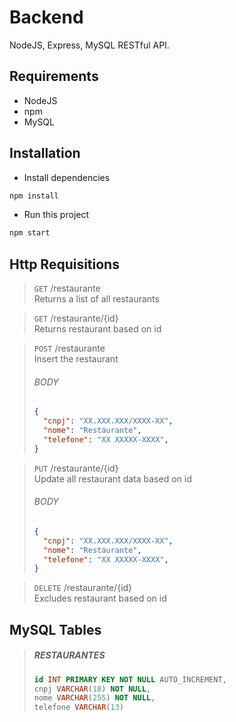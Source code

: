 # Backend
NodeJS, Express, MySQL RESTful API.

## Requirements
- NodeJS
- npm
- MySQL

## Installation
- Install dependencies
```bash
npm install
```
- Run this project
```bash
npm start
```

## Http Requisitions
> `GET` /restaurante  
> Returns a list of all restaurants

> `GET` /restaurante/{id}  
> Returns restaurant based on id

> `POST` /restaurante  
> Insert the restaurant
> ###### BODY
> ```json
> {
>   "cnpj": "XX.XXX.XXX/XXXX-XX",
>   "nome": "Restaurante",
>   "telefone": "XX XXXXX-XXXX",
> }
> ```

> `PUT` /restaurante/{id}  
> Update all restaurant data based on id
> ###### BODY
> ```json
> {
>   "cnpj": "XX.XXX.XXX/XXXX-XX",
>   "nome": "Restaurante",
>   "telefone": "XX XXXXX-XXXX",
> }
> ```

> `DELETE` /restaurante/{id}  
> Excludes restaurant based on id

## MySQL Tables
> ##### RESTAURANTES
> ```sql 
> id INT PRIMARY KEY NOT NULL AUTO_INCREMENT,
> cnpj VARCHAR(18) NOT NULL,
> nome VARCHAR(255) NOT NULL,
> telefone VARCHAR(13)
> ```
